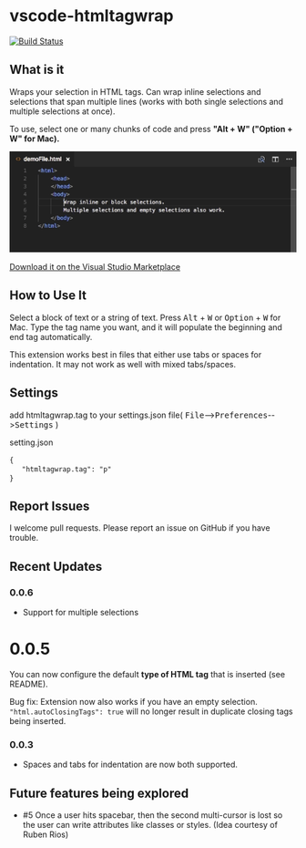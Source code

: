 # vscode-htmltagwrap
[![Build Status](https://travis-ci.org/Microsoft/vscode-htmltagwrap.svg?branch=master)](https://travis-ci.org/Microsoft/vscode-htmltagwrap)

## What is it
Wraps your selection in HTML tags.  Can wrap inline selections and selections that span multiple lines (works with both single selections and multiple selections at once).

To use, select one or many chunks of code and press **"Alt + W" ("Option + W" for Mac).**

![Wrap text in your images](images/screenshot.gif)

[Download it on the Visual Studio Marketplace](https://marketplace.visualstudio.com/items/bradgashler.htmltagwrap)

## How to Use It
Select a block of text or a string of text.  Press <kbd>Alt</kbd> + <kbd>W</kbd> or <kbd>Option</kbd> + <kbd>W</kbd> for Mac.  Type the tag name you want, and it will populate the beginning and end tag automatically.

This extension works best in files that either use tabs or spaces for indentation.  It may not work as well with mixed tabs/spaces.

## Settings

add htmltagwrap.tag to your settings.json file( <kbd>File</kbd>--><kbd>Preferences</kbd>--><kbd>Settings</kbd> )

setting.json 
 ```
 {
    "htmltagwrap.tag": "p"
 }
 ```

## Report Issues
I welcome pull requests.  Please report an issue on GitHub if you have trouble.

## Recent Updates
### 0.0.6
* Support for multiple selections

# 0.0.5
You can now configure the default **type of HTML tag** that is inserted (see README).

Bug fix:
Extension now also works if you have an empty selection.
`"html.autoClosingTags": true` will no longer result in duplicate closing tags being inserted.

### 0.0.3
* Spaces and tabs for indentation are now both supported.

## Future features being explored
- #5 Once a user hits spacebar, then the second multi-cursor is lost so the user can write attributes like classes or styles. (Idea courtesy of Ruben Rios)

